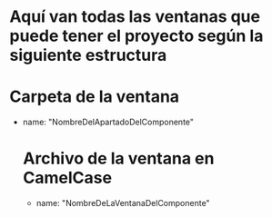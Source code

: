 # Aquí van todas las ventanas que puede tener el proyecto según la siguiente estructura

# Carpeta de la ventana

- name: "NombreDelApartadoDelComponente"

    # Archivo de la ventana en CamelCase
  - name: "NombreDeLaVentanaDelComponente"
